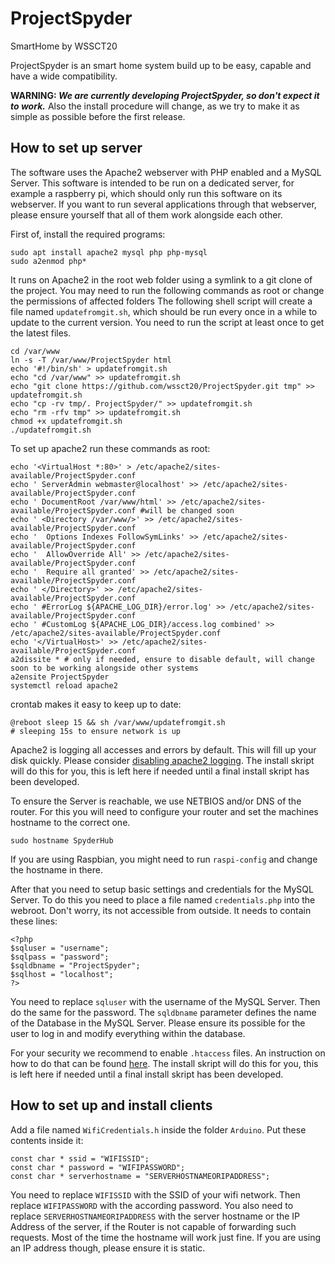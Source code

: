 # ProjectSpyder
SmartHome by WSSCT20

ProjectSpyder is an smart home system build up to be easy, capable and have a wide compatibility.

__WARNING: _We are currently developing ProjectSpyder, so don't expect it to work.___
Also the install procedure will change, as we try to make it as simple as possible before the first release.

## How to set up server
The software uses the Apache2 webserver with PHP enabled and a MySQL Server.
This software is intended to be run on a dedicated server, 
for example a raspberry pi, 
which should only run this software on its webserver.
If you want to run several applications through that webserver, 
please ensure yourself that all of them work alongside each other.

First of, install the required programs:
```
sudo apt install apache2 mysql php php-mysql
sudo a2enmod php*
```

It runs on Apache2 in the root web folder using a symlink to a git clone of the project.
You may need to run the following commands as root or change the permissions of affected folders
The following shell script will create a file named `updatefromgit.sh`, 
which should be run every once in a while to update to the current version.
You need to run the script at least once to get the latest files.
```
cd /var/www
ln -s -T /var/www/ProjectSpyder html
echo '#!/bin/sh' > updatefromgit.sh
echo "cd /var/www" >> updatefromgit.sh
echo "git clone https://github.com/wssct20/ProjectSpyder.git tmp" >> updatefromgit.sh
echo "cp -rv tmp/. ProjectSpyder/" >> updatefromgit.sh
echo "rm -rfv tmp" >> updatefromgit.sh
chmod +x updatefromgit.sh
./updatefromgit.sh
```

To set up apache2 run these commands as root:
```
echo '<VirtualHost *:80>' > /etc/apache2/sites-available/ProjectSpyder.conf
echo ' ServerAdmin webmaster@localhost' >> /etc/apache2/sites-available/ProjectSpyder.conf
echo ' DocumentRoot /var/www/html' >> /etc/apache2/sites-available/ProjectSpyder.conf #will be changed soon
echo ' <Directory /var/www/>' >> /etc/apache2/sites-available/ProjectSpyder.conf
echo '  Options Indexes FollowSymLinks' >> /etc/apache2/sites-available/ProjectSpyder.conf
echo '  AllowOverride All' >> /etc/apache2/sites-available/ProjectSpyder.conf
echo '  Require all granted' >> /etc/apache2/sites-available/ProjectSpyder.conf
echo ' </Directory>' >> /etc/apache2/sites-available/ProjectSpyder.conf
echo ' #ErrorLog ${APACHE_LOG_DIR}/error.log' >> /etc/apache2/sites-available/ProjectSpyder.conf
echo ' #CustomLog ${APACHE_LOG_DIR}/access.log combined' >> /etc/apache2/sites-available/ProjectSpyder.conf
echo '</VirtualHost>' >> /etc/apache2/sites-available/ProjectSpyder.conf
a2dissite * # only if needed, ensure to disable default, will change soon to be working alongside other systems
a2ensite ProjectSpyder
systemctl reload apache2
```

crontab makes it easy to keep up to date:
```
@reboot sleep 15 && sh /var/www/updatefromgit.sh
# sleeping 15s to ensure network is up
```

Apache2 is logging all accesses and errors by default. This will fill up your disk quickly.
Please consider [disabling apache2 logging](https://www.mydigitallife.net/how-to-disable-and-turn-off-apache-httpd-access-and-error-log/).
The install skript will do this for you, this is left here if needed until a final install skript has been developed.

To ensure the Server is reachable, we use NETBIOS and/or DNS of the router.
For this you will need to configure your router and set the machines hostname to the correct one.
```
sudo hostname SpyderHub
```
If you are using Raspbian, you might need to run `raspi-config` and change the hostname in there.

After that you need to setup basic settings and credentials for the MySQL Server.
To do this you need to place a file named `credentials.php` into the webroot. Don't worry, its not accessible from outside.
It needs to contain these lines:
```
<?php
$sqluser = "username";
$sqlpass = "password";
$sqldbname = "ProjectSpyder";
$sqlhost = "localhost";
?>
```
You need to replace `sqluser` with the username of the MySQL Server. Then do the same for the password.
The `sqldbname` parameter defines the name of the Database in the MySQL Server.
Please ensure its possible for the user to log in and modify everything within the database.

For your security we recommend to enable `.htaccess` files. 
An instruction on how to do that can be found 
[here](https://askubuntu.com/questions/429869/is-this-a-correct-way-to-enable-htaccess-in-apache-2-4-7).
The install skript will do this for you, this is left here if needed until a final install skript has been developed.

## How to set up and install clients

Add a file named `WifiCredentials.h` inside the folder `Arduino`. Put these contents inside it:
```
const char * ssid = "WIFISSID";
const char * password = "WIFIPASSWORD";
const char * serverhostname = "SERVERHOSTNAMEORIPADDRESS";
```
You need to replace `WIFISSID` with the SSID of your wifi network. 
Then replace `WIFIPASSWORD` with the according password.
You also need to replace `SERVERHOSTNAMEORIPADDRESS` with the server hostname or the IP Address of the server, 
if the Router is not capable of forwarding such requests. 
Most of the time the hostname will work just fine.
If you are using an IP address though, please ensure it is static.


